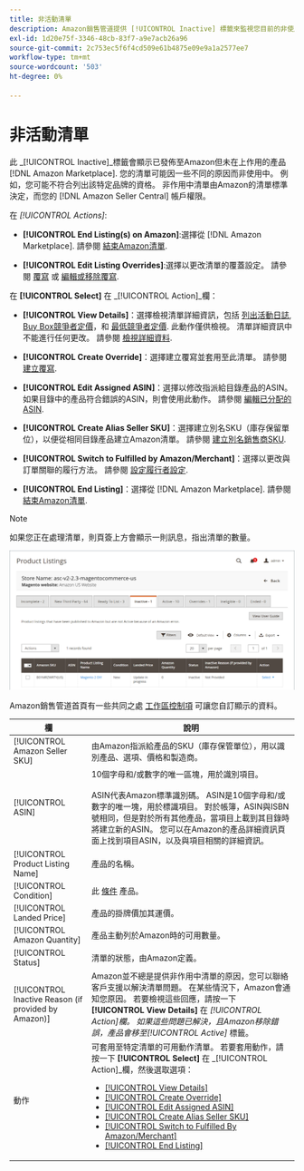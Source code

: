 ```yaml
---
title: 非活動清單
description: Amazon銷售管道提供 [!UICONTROL Inactive] 標籤來監視您目前的非使用中 [!DNL Amazon Marketplace] 清單。
exl-id: 1d20e75f-3346-48cb-83f7-a9e7acb26a96
source-git-commit: 2c753ec5f6f4cd509e61b4875e09e9a1a2577ee7
workflow-type: tm+mt
source-wordcount: '503'
ht-degree: 0%

---
```


# 非活動清單

此 _[!UICONTROL Inactive]_標籤會顯示已發佈至Amazon但未在上作用的產品 [!DNL Amazon Marketplace]. 您的清單可能因一些不同的原因而非使用中。 例如，您可能不符合列出該特定品牌的資格。 非作用中清單由Amazon的清單標準決定，而您的 [!DNL Amazon Seller Central] 帳戶權限。

在 _[!UICONTROL Actions]_:

- **[!UICONTROL End Listing(s) on Amazon]**:選擇從 [!DNL Amazon Marketplace]. 請參閱 [結束Amazon清單](./end-listings-manually.md).

- **[!UICONTROL Edit Listing Overrides]**:選擇以更改清單的覆蓋設定。 請參閱 [覆寫](./overrides.md) 或 [編輯或移除覆寫](./creating-editing-overrides.md#edit-override-single-listing).

在 **[!UICONTROL Select]** 在 _[!UICONTROL Action]_欄：

- **[!UICONTROL View Details]**：選擇檢視清單詳細資訊，包括 [列出活動日誌](./product-listing-details.md#listing-activity-log), [Buy Box競爭者定價](./product-listing-details.md#buy-box-competitor-pricing)，和 [最低競爭者定價](./product-listing-details.md#lowest-competitor-pricing). 此動作僅供檢視。 清單詳細資訊中不能進行任何更改。 請參閱 [檢視詳細資料](./product-listing-details.md).

- **[!UICONTROL Create Override]**：選擇建立覆寫並套用至此清單。 請參閱 [建立覆寫](./creating-editing-overrides.md).

- **[!UICONTROL Edit Assigned ASIN]**：選擇以修改指派給目錄產品的ASIN。 如果目錄中的產品符合錯誤的ASIN，則會使用此動作。 請參閱 [編輯已分配的ASIN](./edit-assigned-asin.md).

- **[!UICONTROL Create Alias Seller SKU]**：選擇建立別名SKU（庫存保留單位），以便從相同目錄產品建立Amazon清單。 請參閱 [建立別名銷售商SKU](./create-alias-seller-sku.md).

- **[!UICONTROL Switch to Fulfilled by Amazon/Merchant]**：選擇以更改與訂單關聯的履行方法。 請參閱 [設定履行者設定](./fulfilled-by.md#configure-fulfilled-by-settings).

- **[!UICONTROL End Listing]**：選擇從 [!DNL Amazon Marketplace]. 請參閱 [結束Amazon清單](./end-listings-manually.md).

>[!NOTE]
>
>如果您正在處理清單，則頁簽上方會顯示一則訊息，指出清單的數量。

![非作用中Amazon清單](assets/amazon-inactive-listings.png)

Amazon銷售管道首頁有一些共同之處 [工作區控制項](./workspace-controls.md) 可讓您自訂顯示的資料。

| 欄 | 說明 |
|--- |--- |
| [!UICONTROL Amazon Seller SKU] | 由Amazon指派給產品的SKU（庫存保管單位），用以識別產品、選項、價格和製造商。 |
| [!UICONTROL ASIN] | 10個字母和/或數字的唯一區塊，用於識別項目。<br><br>ASIN代表Amazon標準識別碼。 ASIN是10個字母和/或數字的唯一塊，用於標識項目。 對於帳簿，ASIN與ISBN號相同，但是對於所有其他產品，當項目上載到其目錄時將建立新的ASIN。 您可以在Amazon的產品詳細資訊頁面上找到項目ASIN，以及與項目相關的詳細資訊。 |
| [!UICONTROL Product Listing Name] | 產品的名稱。 |
| [!UICONTROL Condition] | 此 [條件](./product-listing-condition.md) 產品。 |
| [!UICONTROL Landed Price] | 產品的掛牌價加其運價。 |
| [!UICONTROL Amazon Quantity] | 產品主動列於Amazon時的可用數量。 |
| [!UICONTROL Status] | 清單的狀態，由Amazon定義。 |
| [!UICONTROL Inactive Reason (if provided by Amazon)] | Amazon並不總是提供非作用中清單的原因，您可以聯絡客戶支援以解決清單問題。 在某些情況下，Amazon會通知您原因。 若要檢視這些回應，請按一下 **[!UICONTROL View Details]** 在 _[!UICONTROL Action]_欄。 如果這些問題已解決，且Amazon移除錯誤，產品會移至_[!UICONTROL Active]_ 標籤。 |
| 動作 | 可套用至特定清單的可用動作清單。 若要套用動作，請按一下 **[!UICONTROL Select]** 在 _[!UICONTROL Action]_欄，然後選取選項：<ul><li>[[!UICONTROL View Details]](./product-listing-details.md)</li><li>[[!UICONTROL Create Override]](./creating-editing-overrides.md)</li><li>[[!UICONTROL Edit Assigned ASIN]](./edit-assigned-asin.md)</li><li>[[!UICONTROL Create Alias Seller SKU]](./create-alias-seller-sku.md#region-specific)</li><li>[[!UICONTROL Switch to Fulfilled By Amazon/Merchant]](./fulfilled-by.md#configure-fulfilled-by-settings)</li><li>[[!UICONTROL End Listing]](./end-listings-manually.md)</li></ul> |
